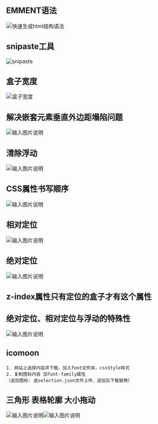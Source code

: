 ## EMMENT语法
![快速生成html结构语法](/imgs/2023-01-29/0Q6veYoON202wX4n.png)

## snipaste工具
![snipaste](/imgs/2023-02-07/kChDNtJduwd4bg4e.png)

## 盒子宽度
![盒子宽度  ](/imgs/2023-02-09/ahrAzHDZS1BFPcvJ.png)

## 解决嵌套元素垂直外边距塌陷问题
![输入图片说明](/imgs/2023-02-14/YgthyPLf8o5XWExd.png)

## 清除浮动
![输入图片说明](/imgs/2023-02-21/JwLQCrXQVigKtVZG.png)

## CSS属性书写顺序
![输入图片说明](/imgs/2023-02-22/Mf7uMfahRc6ZTVD2.png)

## 相对定位
![输入图片说明](/imgs/2023-02-22/XGTXjpkvqhih0Hsu.png)

## 绝对定位
![输入图片说明](/imgs/2023-02-22/SQueOBAUfyXcXkk2.png)

## z-index属性只有定位的盒子才有这个属性

## 绝对定位、相对定位与浮动的特殊性
![输入图片说明](/imgs/2023-02-22/pRi4gSPxLoIAKEhU.png)

## icomoon
```
1. 网站上选择内容并下载，加入font文件夹，cssStyle样式
2. 复制图标内容 加font-family属性
（追加图标: 选selection.json文件上传，追加后下载替换）
```

## 三角形 表格轮廓 大小拖动
![输入图片说明](/imgs/2023-02-27/LemJQy6RWQ62DUNf.png)![输入图片说明](/imgs/2023-02-27/EPP20KwfVT00SIL9.png)
<!--stackedit_data:
eyJoaXN0b3J5IjpbMzU0NjY3NzMzLC01NjQ2NzI0MDcsLTM5Nz
I2Mjk2NiwtMjAwODY3NDY2NywtMjA2NjUzMTYyMiw3MzIwNTUz
MjgsLTI2Mzk3ODk2NCw5MTczNDc2OCw2MzY5NjQ1MiwtMjA1Mz
Q0NDIwMiwxNzcwNDM0NjEwLDE4ODQxNDc3NTksODAyNTI0MzM1
LC0xNjQyMDU2NTQ0LC0yMDUxNjU0MjMwLC01NjU5MTQ1MzYsMT
I4NTIxMTc1Miw5ODE3OTEyOCwxMjU5NTM2NzVdfQ==
-->